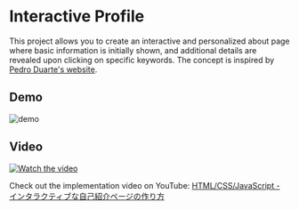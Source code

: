 # Interactive Profile

This project allows you to create an interactive and personalized about page where basic information is initially shown, and additional details are revealed upon clicking on specific keywords. The concept is inspired by [Pedro Duarte's website](https://ped.ro).

## Demo

![demo](./demo.gif)

## Video

[![Watch the video](https://img.youtube.com/vi/uUN1dF4bXAQ/hqdefault.jpg)](https://www.youtube.com/watch?v=uUN1dF4bXAQ)

Check out the implementation video on YouTube: [HTML/CSS/JavaScript - インタラクティブな自己紹介ページの作り方](https://www.youtube.com/watch?v=uUN1dF4bXAQ)

